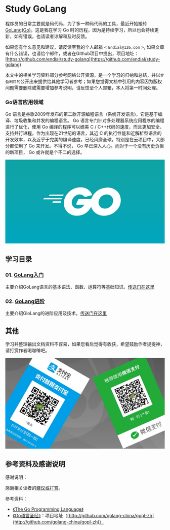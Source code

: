# Study GoLang

程序员的日常主要就是码代码，为了多一种码代码的工具，最近开始搬砖[GoLang(Go)](https://golang.org)。这是我在学习 Go 时的历程，因为是持续学习，所以也会持续更新，如有错误，也请读者谅解和及时反馈。

如果您有什么意见和建议，请反馈至我的个人邮箱 < `Endial@126.com` >, 如果文章有什么错误，也请给个邮件，或者在Github项目中提出，项目地址：[https://github.com/endial/study-golang](https://github.com/endial/study-golang)

本文中的相关学习资料部分参考网络公开资源，是一个学习的归纳和总结，并以`非盈利目的`公开出来提供给其他学习者参考；如果您觉得文档中引用的内容因为版权问题需要删除或需要增加参考说明，请反馈至个人邮箱，本人将第一时间处理。



### Go语言应用领域

Go 语言是谷歌2009年发布的第二款开源编程语言（系统开发语言)，它是基于编译、垃圾收集和并发的编程语言。 Go 语言专门针对多处理器系统应用程序的编程进行了优化，使用 Go 编译的程序可以媲美 C / C++代码的速度，而且更加安全、支持并行进程。作为出现在21世纪的语言，其近 C 的执行性能和近解析型语言的开发效率，以及近乎于完美的编译速度，已经风靡全球。特别是在云项目中，大部分都使用了 Go 来开发。不得不说， Go 早已深入人心。而对于一个没有历史负担的新项目， Go 或许就是个不二的选择。

![GoLang Logo](./img/golang-logo.jpg)



## 学习目录

### 01. [GoLang入门](./01-Golang入门/README.md)

主要介绍GoLang语言的基本语法、函数、运算符等基础知识。[传送门在这里](./01-Golang入门/README.md)



### 02. [GoLang进阶](./02-Golang进阶/README.md)

主要介绍GloLang的进阶应用及技术。[传送门在这里](./02-Golang进阶/README.md)





## 其他

学习并整理输出文档资料不容易，如果您看后觉得有收获，希望鼓励作者提提神，请打赏作者喝咖啡吧。

![Pay Via Wechat or Alipay](./img/alipay_and_wechat.jpg)

  


## 参考资料及感谢说明

感谢说明：

感谢相关读者的[建议或打赏](./docs/thanks.md)。




参考资料：

- [《The Go Programming Language》](http://gopl.io/)
- [《Go语言圣经》](https://www.ctolib.com/docs/sfile/gopl-zh-github-com-master/index.html)：项目地址（[http://github.com/golang-china/gopl-zh](http://github.com/golang-china/gopl-zh)）


